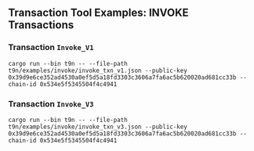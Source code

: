 ## Transaction Tool Examples: INVOKE Transactions

### Transaction `Invoke_V1`

``` 
cargo run --bin t9n -- --file-path t9n/examples/invoke/invoke_txn_v1.json --public-key 0x39d9e6ce352ad4530a0ef5d5a18fd3303c3606a7fa6ac5b620020ad681cc33b --chain-id 0x534e5f5345504f4c4941  
```

### Transaction `Invoke_V3`

``` 
cargo run --bin t9n -- --file-path t9n/examples/invoke/invoke_txn_v3.json --public-key 0x39d9e6ce352ad4530a0ef5d5a18fd3303c3606a7fa6ac5b620020ad681cc33b --chain-id 0x534e5f5345504f4c4941  
```